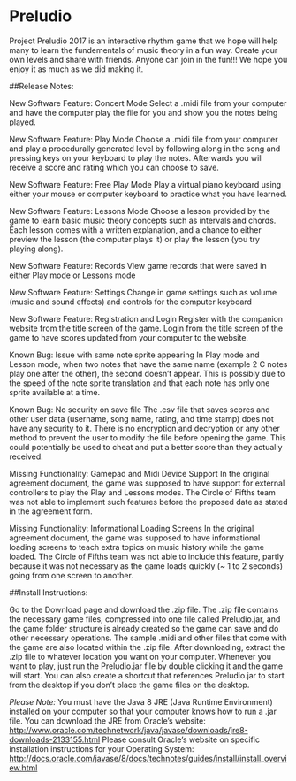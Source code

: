 # Preludio
Project Preludio 2017 is an interactive rhythm game that we hope will help many to learn the fundementals of music theory in a fun way. Create your own levels and share with friends. Anyone can join in the fun!!!
We hope you enjoy it as much as we did making it.

##Release Notes:

New Software Feature: Concert Mode
Select a .midi file from your computer and have the computer play the file for you and show you the notes being played.

New Software Feature: Play Mode
Choose a .midi file from your computer and play a procedurally generated level by following along in the song and pressing keys on your keyboard to play the notes. Afterwards you will receive a score and rating which you can choose to save.

New Software Feature: Free Play Mode
Play a virtual piano keyboard using either your mouse or computer keyboard to practice what you have learned.

New Software Feature: Lessons Mode
Choose a lesson provided by the game to learn basic music theory concepts such as intervals and chords. Each lesson comes with a written explanation, and a chance to either preview the lesson (the computer plays it) or play the lesson (you try playing along).

New Software Feature: Records
View game records that were saved in either Play mode or Lessons mode

New Software Feature: Settings
Change in game settings such as volume (music and sound effects) and controls for the computer keyboard

New Software Feature: Registration and Login
Register with the companion website from the title screen of the game. Login from the title screen of the game to have scores updated from your computer to the website.

Known Bug: Issue with same note sprite appearing
In Play mode and Lesson mode, when two notes that have the same name (example 2 C notes play one after the other), the second doesn’t appear. This is possibly due to the speed of the note sprite translation and that each note has only one sprite available at a time.

Known Bug: No security on save file
The .csv file that saves scores and other user data (username, song name, rating, and time stamp) does not have any security to it. There is no encryption and decryption or any other method to prevent the user to modify the file before opening the game. This could potentially be used to cheat and put a better score than they actually received.

Missing Functionality: Gamepad and Midi Device Support
In the original agreement document, the game was supposed to have support for external controllers to play the Play and Lessons modes. The Circle of Fifths team was not able to implement such features before the proposed date as stated in the agreement form.

Missing Functionality: Informational Loading Screens
In the original agreement document, the game was supposed to have informational loading screens to teach extra topics on music history while the game loaded. The Circle of Fifths team was not able to include this feature, partly because it was not necessary as the game loads quickly (~ 1 to 2 seconds) going from one screen to another.

##Install Instructions:

Go to the Download page and download the .zip file. The .zip file contains the necessary game files, compressed into one file called Preludio.jar, and the game folder structure is already created so the game can save and do other necessary operations. The sample .midi and other files that come with the game are also located within the .zip file. After downloading, extract the .zip file to whatever location you want on your computer. Whenever you want to play, just run the Preludio.jar file by double clicking it and the game will start. You can also create a shortcut that references  Preludio.jar to start from the desktop if you don’t place the game files on the desktop.

*Please Note:* You must have the Java 8 JRE (Java Runtime Environment) installed on your computer so that your computer knows how to run a .jar file. 
You can download the JRE from Oracle’s website: http://www.oracle.com/technetwork/java/javase/downloads/jre8-downloads-2133155.html 
Please consult Oracle’s website on specific installation instructions for your Operating System: http://docs.oracle.com/javase/8/docs/technotes/guides/install/install_overview.html 

